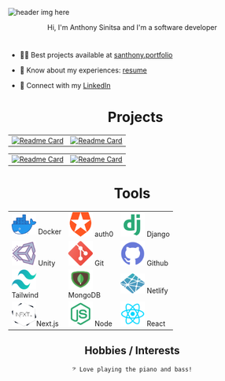 ![header img here](./img/mun3.png)

<p align="center">
Hi, I'm Anthony Sinitsa and I'm a software developer
</p>

#

- 👨‍💻 Best projects available at [santhony.portfolio](https://santhony.netlify.app)

- 📄 Know about my experiences: [resume](https://docs.google.com/document/d/1NBylvw9Th97QOjqhKyZkAS3XX0kxTUbghqiXap15QcY/edit?usp=sharing)

- 🔗 Connect with my [LinkedIn](https://www.linkedin.com/in/anthony-sinitsa-873a22215/)

<div align="center">
  
<!-- ## 📊 Stats -->
  
<!-- ![Anurag's GitHub stats](https://github-readme-stats.vercel.app/api?username=AnthonySinitsa&count_private=true&show_icons=true&theme=gruvbox_light&card_width=750) -->
  
<!-- ## 🐍 &nbsp; Languages

|  |  |  |  |
| ----------- | ----------- | ----------- | ----------- |
<img src="./img/python.png" width=70/> | <img src="./img/js.png" width=70/> | <img src="./img/html.png" width=70/> | <img src="./img/css.png" width=70/> |
|  |  |  |  |

[![Top Langs](https://github-readme-stats.vercel.app/api/top-langs/?username=AnthonySinitsa&layout=donut&theme=dark&card_width=750&langs_count=4&hide=CSS)](https://github.com/AnthonySinitsa/github-readme-stats)
</div> -->

<h1 align="center">&nbsp; Projects</h1>

<div align='center'>

|  |  |
| ----------- | ----------- |
[![Readme Card](https://github-readme-stats.vercel.app/api/pin/?username=AnthonySinitsa&repo=Cover_Me&theme=gruvbox)](https://github.com/AnthonySinitsa/cover-me-resume) | [![Readme Card](https://github-readme-stats.vercel.app/api/pin/?username=AnthonySinitsa&repo=JarJar-Beats-FrontEnd&theme=gruvbox)](https://github.com/AnthonySinitsa/JarJar-Beats-FrontEnd)

|  |  |
| ----------- | ----------- |
[![Readme Card](https://github-readme-stats.vercel.app/api/pin/?username=AnthonySinitsa&repo=PB-JS&theme=gruvbox)](https://github.com/AnthonySinitsa/PB-JS) | [![Readme Card](https://github-readme-stats.vercel.app/api/pin/?username=AnthonySinitsa&repo=Clouds&theme=gruvbox)](https://github.com/AnthonySinitsa/Clouds)

</div>

<h1 align="center">Tools</h1>

<div align="center">

| | | |
| ----------- | ----------- | ----------- |
| <img src="./img/docker.png" height=40   width=50/> Docker | <img src="./img/auth1.png" width=50/> auth0 | <img src="./img/django.png" width=50/> Django |
| <img src="./img/unity.png" width=50/> Unity | <img src="./img/git.png" width=50/> Git | <img src="./img/github.png" width=50/> Github
| <img src="./img/tailwind.png" height=40 width=50/><br>Tailwind | <img src="./img/mongodb.png" height=40 width=50/> <br>MongoDB | <img src="./img/netlify.png" height=40 width=50/> Netlify
| <img src="./img/next_logo.png" height=50 width=50/>Next.js | <img src="./img/node.png" height=50 width=50/> Node | <img src="./img/react.png" height=50 width=50/> React

</div>

## Hobbies / Interests

    𝄢 Love playing the piano and bass!

<!-- <h2  align="center">📚 Resources Used to Build This Repo:</h2>

- Header from Canva

- Social media favicons from Icons8

- README Statistics from anuraghazra

- Emojis from webfx.com

- emojipedia.org -->

<!-- <p align="center">
  Visitor count<br>
  <img src="https://profile-counter.glitch.me/AnthonySinitsa/count.svg" />
</p> -->

